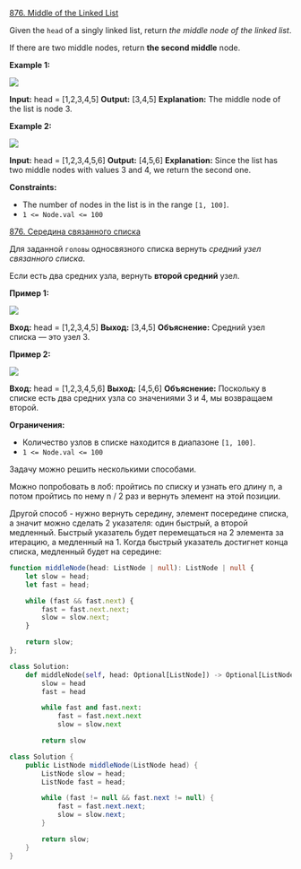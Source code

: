 
[876. Middle of the Linked List](https://leetcode.com/problems/middle-of-the-linked-list/)

Given the `head` of a singly linked list, return _the middle node of the linked list_.

If there are two middle nodes, return **the second middle** node.

**Example 1:**

![](https://assets.leetcode.com/uploads/2021/07/23/lc-midlist1.jpg)

**Input:** head = [1,2,3,4,5]
**Output:** [3,4,5]
**Explanation:** The middle node of the list is node 3.

**Example 2:**

![](https://assets.leetcode.com/uploads/2021/07/23/lc-midlist2.jpg)

**Input:** head = [1,2,3,4,5,6]
**Output:** [4,5,6]
**Explanation:** Since the list has two middle nodes with values 3 and 4, we return the second one.

**Constraints:**

- The number of nodes in the list is in the range `[1, 100]`.
- `1 <= Node.val <= 100`

[876. Середина связанного списка](https://leetcode.com/problems/middle-of-the-linked-list/)

Для заданной `головы` односвязного списка вернуть _средний узел связанного списка_.

Если есть два средних узла, вернуть **второй средний** узел.

**Пример 1:**

![](https://assets.leetcode.com/uploads/2021/07/23/lc-midlist1.jpg)

**Вход:** head = [1,2,3,4,5]
**Выход:** [3,4,5]
**Объяснение:** Средний узел списка — это узел 3.

**Пример 2:**

![](https://assets.leetcode.com/uploads/2021/07/23/lc-midlist2.jpg)

**Вход:** head = [1,2,3,4,5,6]
**Выход:** [4,5,6]
**Объяснение:** Поскольку в списке есть два средних узла со значениями 3 и 4, мы возвращаем второй.

**Ограничения:**

- Количество узлов в списке находится в диапазоне `[1, 100]`.
- `1 <= Node.val <= 100`

Задачу можно решить несколькими способами.

Можно попробовать в лоб: пройтись по списку и узнать его длину n, а потом пройтись по нему n / 2 раз и вернуть элемент на этой позиции.

Другой способ - нужно вернуть середину, элемент посередине списка, а значит можно сделать 2 указателя: один быстрый, а второй медленный. Быстрый указатель будет перемещаться на 2 элемента за итерацию, а медленный на 1. Когда быстрый указатель достигнет конца списка, медленный будет на середине:

```typescript
function middleNode(head: ListNode | null): ListNode | null {
    let slow = head;
    let fast = head;

    while (fast && fast.next) {
        fast = fast.next.next;
        slow = slow.next;
    }

    return slow;
};
```

```python
class Solution:
    def middleNode(self, head: Optional[ListNode]) -> Optional[ListNode]:
        slow = head
        fast = head

        while fast and fast.next:
            fast = fast.next.next
            slow = slow.next

        return slow
```

```java
class Solution {
    public ListNode middleNode(ListNode head) {
        ListNode slow = head;
        ListNode fast = head;

        while (fast != null && fast.next != null) {
            fast = fast.next.next;
            slow = slow.next;
        }

        return slow;
    }
}
```